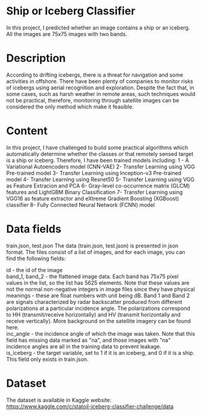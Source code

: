 # Ship or Iceberg Classifier

In this project, I predicted whether an image contains a ship or an iceberg. All the images are 75x75 images with two bands.

# Description

According to drifting icebergs, there is a threat for navigation and some activities in offshore. There have been plenty of companies to monitor risks of icebergs using aerial recognition and exploration. Despite the fact that, in some cases, such as harsh weather in remote areas, such techniques would not be practical, therefore, monitoring through satellite images can be considered the only method which make it feasible.

# Content

In this project, I have challenged to build some practical algorithms which automatically determine whether the classes or that remotely sensed target is a ship or iceberg. Therefore, I have been trained models including:
1 - A Variational Autoencoders model (CNN-VAE)
2- Transfer Learning using VGG Pre-trained model
3- Transfer Learning using Inception-v3 Pre-trained model
4- Transfer Learning using Resnet50
5- Transfer Learning using VGG as Feature Extracion and PCA 
6- Gray-level co-occurrence matrix (GLCM) features and LightGBM Binary Classification
7- Transfer Learning using VGG16 as feature extractor and eXtreme Gradient Boosting (XGBoost) classifier
8- Fully Connected Neural Network (FCNN) model

# Data fields

train.json, test.json
The data (train.json, test.json) is presented in json format. The files consist of a list of images, and for each image, you can find the following fields:

id - the id of the image\
band_1, band_2 - the flattened image data. Each band has 75x75 pixel values in the list, so the list has 5625 elements. Note that these values are not the normal non-negative integers in image files since they have physical meanings - these are float numbers with unit being dB. Band 1 and Band 2 are signals characterized by radar backscatter produced from different polarizations at a particular incidence angle. The polarizations correspond to HH (transmit/receive horizontally) and HV (transmit horizontally and receive vertically). More background on the satellite imagery can be found here.\
inc_angle - the incidence angle of which the image was taken. Note that this field has missing data marked as "na", and those images with "na" incidence angles are all in the training data to prevent leakage.\
is_iceberg - the target variable, set to 1 if it is an iceberg, and 0 if it is a ship. This field only exists in train.json.

# Dataset
The dataset is available in Kaggle website: https://www.kaggle.com/c/statoil-iceberg-classifier-challenge/data
